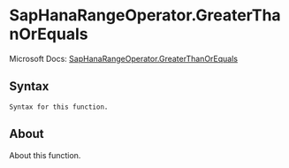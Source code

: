---
---

# SapHanaRangeOperator.GreaterThanOrEquals

Microsoft Docs: [SapHanaRangeOperator.GreaterThanOrEquals](https://docs.microsoft.com/en-us/powerquery-m/saphanarangeoperator-greaterthanorequals)

## Syntax

```
Syntax for this function.
```

## About

About this function.

